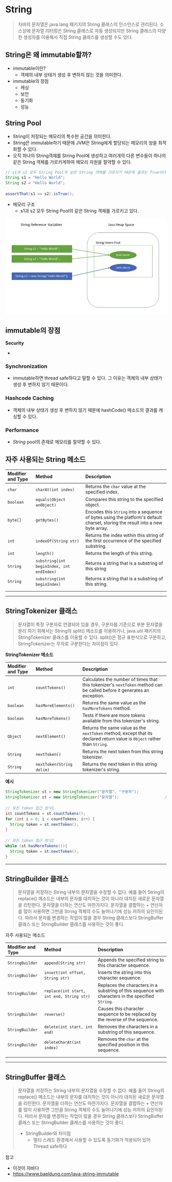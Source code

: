 # String

> 자바의 문자열은 java.lang 패키지의 String 클래스의 인스턴스로 관리된다. 소스상에 문자열 리터렁은 String 클래스로 자동 생성되지만 String 클래스의 다양한 생성자를 이용해서 직접 String 클래스를 생성할 수도 있다.



## String은 왜 immutable할까?

* immutable이란?
  * 객체의 내부 상태가 생성 후 변하지 않는 것을 의미한다.
* immutable의 장점
  * 캐싱
  * 보안
  * 동기화
  * 성능

## String Pool

* String이 저장되는 메모리의 특수한 공간을 의미한다.
* String은 immutable하기 때문에 JVM은 String에게 할당되는 메모리의 양을 최적화할 수 있다.
* 오직 하나의 String객체를 String Pool에 생성하고 여러개의 다른 변수들이 하나의 같은 String 객체를 가르키게하여 메모리 자원을 절약할 수 있다.

```java
// s1과 s2 모두 String Pool의 같은 String 객체를 가르키기 때문에 결과는 True이다.
String s1 = "Hello World";
String s2 = "Hello World";
         
assertThat(s1 == s2).isTrue();
```

* 메모리 구조
  * s1과 s2 모두 String Pool의 같은 String 객체를 가르키고 있다.

![image-20210416190232847](./images/image-20210416190232847.png)

## immutable의 장점

**Security**

* 

### **Synchronization**

* immutable하면 thread safe하다고 말할 수 있다. 그 이유는 객체의 내부 상태가 생성 후 변하지 않기 때문이다.

### **Hashcode Caching**

* 객체의 내부 상태가 생성 후 변하지 않기 때문에 hashCode() 메소드의 결과를 캐싱할 수 있다.

### **Performance**

* *String* pool의 존재로 메모리를 절약할 수 있다.



## 자주 사용되는 String 메소드

| Modifier and Type | Method                                    | Description                                                  |
| :---------------- | :---------------------------------------- | :----------------------------------------------------------- |
| `char`            | `charAt(int index)`                       | Returns the `char` value at the specified index.             |
| `boolean`         | `equals(Object anObject)`                 | Compares this string to the specified object.                |
| `byte[]`          | `getBytes()`                              | Encodes this `String` into a sequence of bytes using the platform's default charset, storing the result into a new byte array. |
| `int`             | `indexOf(String str)`                     | Returns the index within this string of the first occurrence of the specified substring. |
| `int`             | `length()`                                | Returns the length of this string.                           |
| `String`          | `substring(int beginIndex, int endIndex)` | Returns a string that is a substring of this string          |
| `String`          | `substring(int beginIndex)`               | Returns a string that is a substring of this string.         |
|                   |                                           |                                                              |
|                   |                                           |                                                              |



---



## StringTokenizer 클래스

> 문자열이 특정 구분자로 연결되어 있을 경우, 구분자를 기준으로 부분 문자열을 분리 하기 위해서는 String의 split() 메소드를 이용하거나, java.util 패키지의 StringTokenizer 클래스를 이용할 수 있다. split()은 정규 표현식으로 구분하고, StringTokenizer는 무자로 구분한다는 차이점이 있다.

**StringTokenizer 메소드**

| Modifier and Type | Method                    | Description                                                  |
| :---------------- | :------------------------ | :----------------------------------------------------------- |
| `int`             | `countTokens()`           | Calculates the number of times that this tokenizer's `nextToken` method can be called before it generates an exception. |
| `boolean`         | `hasMoreElements()`       | Returns the same value as the `hasMoreTokens` method.        |
| `boolean`         | `hasMoreTokens()`         | Tests if there are more tokens available from this tokenizer's string. |
| `Object`          | `nextElement()`           | Returns the same value as the `nextToken` method, except that its declared return value is `Object` rather than `String`. |
| `String`          | `nextToken()`             | Returns the next token from this string tokenizer.           |
| `String`          | `nextToken(String delim)` | Returns the next token in this string tokenizer's string.    |

**예시**

```java
StringTokenizer st = new StringTokenizer("문자열", "구분자");
StringTokenizer st = new StringTokenizer("문자열"); 					// 구분자 생략시 공백이 기본 구분자가 된다.

// 모든 token 접근 방식1
int countTokens = st.countTokens();
for (int i = 0; i < countTokens; i++) {
  String token = st.nextToken();
}

// 모든 token 접근 방식2
while (st.hasMoreTokens()){
  String token = st.nextToken();
}
```



---



## StringBuilder 클래스

> 문자열을 저장하는 String 내부의 문자열을 수정할 수 없다. 예를 들어 String의 replace() 메소드는 내부의 문자를 대치하는 것이 아니라 대치된 새로운 문자열을 리턴한다. 문자열을 더하는 연산도 마찬가지다. 문자열을 결합하는 + 연산자를 많이 사용하면 그만큼 String 객체의 수도 늘어나기에 성능 저하의 요인이된다. 따라서 문자를 변경하는 작업이 많을 경우 String 클래스보다 StringBuffer 클래스 또는 StringBuilder 클래스를 사용하는 것이 좋다.

자주 사용되는 메소드

| Modifier and Type | Method                                    | Description                                                  |
| :---------------- | :---------------------------------------- | :----------------------------------------------------------- |
| `StringBuilder`   | `append(String str)`                      | Appends the specified string to this character sequence.     |
| `StringBuilder`   | `insert(int offset, String str)`          | Inserts the string into this character sequence.             |
| `StringBuilder`   | `replace(int start, int end, String str)` | Replaces the characters in a substring of this sequence with characters in the specified `String`. |
| `StringBuilder`   | `reverse()`                               | Causes this character sequence to be replaced by the reverse of the sequence. |
| `StringBuilder`   | `delete(int start, int end)`              | Removes the characters in a substring of this sequence.      |
| `StringBuilder`   | `deleteCharAt(int index)`                 | Removes the `char` at the specified position in this sequence. |
|                   |                                           |                                                              |
|                   |                                           |                                                              |



---



## StringBuffer 클래스

> 문자열을 저장하는 String 내부의 문자열을 수정할 수 없다. 예를 들어 String의 replace() 메소드는 내부의 문자를 대치하는 것이 아니라 대치된 새로운 문자열을 리턴한다. 문자열을 더하는 연산도 마찬가지다. 문자열을 결합하는 + 연산자를 많이 사용하면 그만큼 String 객체의 수도 늘어나기에 성능 저하의 요인이된다. 따라서 문자를 변경하는 작업이 많을 경우 String 클래스보다 StringBuffer 클래스 또는 StringBuilder 클래스를 사용하는 것이 좋다.
>
> * StringBuilder와 차이점
>   * 멀티 스레드 환경에서 사용할 수 있도록 동기화가 적용되어 있어 Thread safe하다



참고

* 이것이 자바다
* https://www.baeldung.com/java-string-immutable













